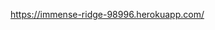 https://immense-ridge-98996.herokuapp.com/

<!-- # READ ME

**********first commit

1 - Creating an application

2 - Views and Front end

- Installing Twiter BootStrap
- Partial
- Create statitical pages


3- Models and database
- create template Apllies
- create Template Users


*******second commit

4 -  controllers and validations 

*********third commit 

- fix validations
- change buttons on home page


5 -  authentications



******** fourth commit

- adjustment in nav log buttons -->
<!-- 

******** fifith commit

- working form style
- link usert to job list
- link create a job to new job -->

<!-- 
******** sixth commit

-The relationship between the application and the user
- relationship between creating jobs and the user
<!-- - test web page -->
<!-- 
******* seventh commit

- create page our history
- create page our main players
- fix controllers
- fix routes
- testing 
